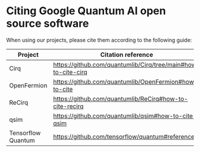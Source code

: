 # Citing Google Quantum AI open source software

When using our projects, please cite them according to the following guide:

| Project | Citation reference | 
|---------|--------------------|
| Cirq | https://github.com/quantumlib/Cirq/tree/main#how-to-cite-cirq | 
| OpenFermion | https://github.com/quantumlib/OpenFermion#how-to-cite | 
| ReCirq | https://github.com/quantumlib/ReCirq#how-to-cite-recirq |
| qsim | https://github.com/quantumlib/qsim#how-to-cite-qsim | 
| Tensorflow Quantum |https://github.com/tensorflow/quantum#references|
    

